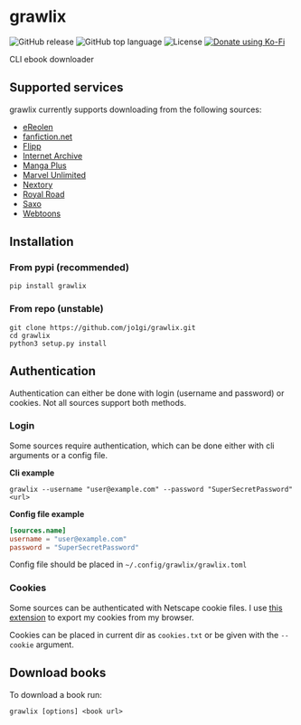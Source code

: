 # grawlix
![GitHub release](https://img.shields.io/github/v/release/jo1gi/grawlix)
![GitHub top language](https://img.shields.io/github/languages/top/jo1gi/grawlix)
![License](https://img.shields.io/github/license/jo1gi/grawlix)
[![Donate using Ko-Fi](https://img.shields.io/badge/donate-kofi-00b9fe?logo=ko-fi&logoColor=00b9fe)](https://ko-fi.com/jo1gi)

CLI ebook downloader

## Supported services
grawlix currently supports downloading from the following sources:
- [eReolen](https://ereolen.dk)
- [fanfiction.net](https://www.fanfiction.net)
- [Flipp](https://flipp.dk)
- [Internet Archive](https://archive.org)
- [Manga Plus](https://mangaplus.shueisha.co.jp)
- [Marvel Unlimited](https://marvel.com)
- [Nextory](https://nextory.com)
- [Royal Road](https://www.royalroad.com)
- [Saxo](https://saxo.com)
- [Webtoons](https://webtoons.com)

## Installation

### From pypi (recommended)
```shell
pip install grawlix
```

### From repo (unstable)
```shell
git clone https://github.com/jo1gi/grawlix.git
cd grawlix
python3 setup.py install
```

## Authentication
Authentication can either be done with login (username and password) or cookies.
Not all sources support both methods.

### Login
Some sources require authentication, which can be done either with cli arguments
or a config file.

**Cli example**
```shell
grawlix --username "user@example.com" --password "SuperSecretPassword" <url>
```

**Config file example**
```toml
[sources.name]
username = "user@example.com"
password = "SuperSecretPassword"
```
Config file should be placed in `~/.config/grawlix/grawlix.toml`

### Cookies
Some sources can be authenticated with Netscape cookie files. I use
[this extension](https://github,com/rotemdan/ExportCookies) to export my
cookies from my browser.

Cookies can be placed in current dir as `cookies.txt` or be given with the
`--cookie` argument.

## Download books
To download a book run:
```shell
grawlix [options] <book url>
```
